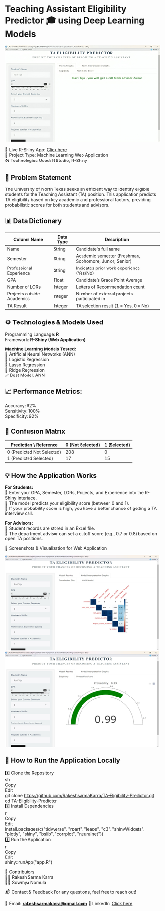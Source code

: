 # Teaching Assistant Eligibility Predictor 🎓 using Deep Learning Models                                                                                        
![Eligibility Predictor](https://github.com/RakeshsarmaKarra/Teaching-Assistant-Prediction-ML-/blob/main/User%20Interface.png)                                         

🔗 Live R-Shiny App: [Click here](https://github.com/RakeshsarmaKarra/Teaching-Assistant-Prediction-ML-/blob/main/TA%20Identification%20Project.R)                       
📂 Project Type: Machine Learning Web Application                                                                                                             
🛠 Technologies Used: R Studio, R-Shiny

## 📌 Problem Statement
The University of North Texas seeks an efficient way to identify eligible students for the Teaching Assistant (TA) position. This application predicts TA eligibility based on key academic and professional factors, providing probabilistic scores for both students and advisors.

## 📊 Data Dictionary
| Column Name               | Data Type | Description                                             |
|---------------------------|----------|---------------------------------------------------------|
| Name                      | String   | Candidate's full name                                  |
| Semester                  | String   | Academic semester (Freshman, Sophomore, Junior, Senior) |
| Professional Experience   | String   | Indicates prior work experience (Yes/No)               |
| GPA                       | Float    | Candidate’s Grade Point Average                        |
| Number of LORs            | Integer  | Letters of Recommendation count                        |
| Projects outside Academics| Integer  | Number of external projects participated in            |
| TA Result                 | Integer  | TA selection result (1 = Yes, 0 = No)                  |

## ⚙️ Technologies & Models Used                                                                                                                      
Programming Language: **R**                                                                                                                                        
Framework: **R-Shiny (Web Application)**                                                                                                                         

**Machine Learning Models Tested:**                                                                                                                  
🔹 Artificial Neural Networks (ANN)                                                                                                                                       
🔹 Logistic Regression                                                                                                                                       
🔹 Lasso Regression                                                                                                                                       
🔹 Ridge Regression                                                                                                                                       
✅ Best Model: ANN                                                                                                                                       

## 📈 Performance Metrics:                                                                                                                                      
Accuracy: 92%                                                                                                                                       
Sensitivity: 100%                                                                                                                                       
Specificity: 92%                                                                                                                                       

## 📑 Confusion Matrix                                                                                                                                       
| Prediction \ Reference | 0 (Not Selected) | 1 (Selected) |
|------------------------|------------------|--------------|
| 0 (Predicted Not Selected) | 208              | 0            |
| 1 (Predicted Selected)     | 17               | 15           |

## 💡 How the Application Works                                                                                                              
**For Students:**                                                                                                              
📌 Enter your GPA, Semester, LORs, Projects, and Experience into the R-Shiny interface.                                                       
📌 The model predicts your eligibility score (between 0 and 1).                                                                                                              
📌 If your probability score is high, you have a better chance of getting a TA interview call.                                                       

**For Advisors:**                                                                                                              
📌 Student records are stored in an Excel file.                                                                                                              
📌 The department advisor can set a cutoff score (e.g., 0.7 or 0.8) based on open TA positions.                                                       

📸 Screenshots & Visualization for Web Application 

<a href="https://github.com/RakeshsarmaKarra/Teaching-Assistant-Prediction-ML-/blob/main/Correlation%20plot.jpg">
    <img src="https://github.com/RakeshsarmaKarra/Teaching-Assistant-Prediction-ML-/blob/main/Correlation%20plot.jpg" width="500">
</a>

<a href="https://github.com/RakeshsarmaKarra/Teaching-Assistant-Prediction-ML-/blob/main/Gauge%20plot.jpg">
    <img src="https://github.com/RakeshsarmaKarra/Teaching-Assistant-Prediction-ML-/blob/main/Gauge%20plot.jpg" width="500">
</a>


## 🚀 How to Run the Application Locally                                                                                                             
1️⃣ Clone the Repository                                                                                                                                            
sh                                                                                                                                                       
Copy                                                                                                                                            
Edit                                                                                                                                            
git clone https://github.com/RakeshsarmaKarra/TA-Eligibility-Predictor.git                                                                                      
cd TA-Eligibility-Predictor                                                                                                                                            
2️⃣ Install Dependencies                                                                                                                                            
r                                                                                                                                                       
Copy                                                                                                                                            
Edit                                                                                                                                            
install.packages(c("tidyverse", "rpart", "leaps", "c3", "shinyWidgets", "plotly", "shiny", "bslib", "corrplot", "neuralnet"))                                      
3️⃣ Run the Application                                                                                                                                            
r                                                                                                                                            
Copy                                                                                                                                                                          
Edit                                                                                                                                            
shiny::runApp("app.R")

👥 Contributors                                                                                                                                            
👨‍💻 Rakesh Sarma Karra                                                                                                                                                        
👨‍💻 Sowmya Nomula

📬 Contact & Feedback
For any questions, feel free to reach out!

📧 Email: **rakeshsarmakarra@gmail.com**
📌 LinkedIn: [Click here](https://www.linkedin.com/in/rakesh-da/)


